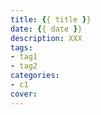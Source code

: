```yaml
---
title: {{ title }}
date: {{ date }}
description: XXX
tags:
- tag1
- tag2
categories: 
- c1
cover:
---
```


